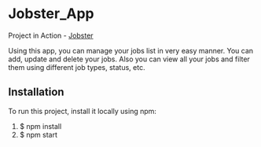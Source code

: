 # Jobster_App

Project in Action - [Jobster]()

Using this app, you can manage your jobs list in very easy manner. You can add, update and delete your jobs. Also you can view all your jobs and filter them using different job types, status, etc.

## Installation

To run this project, install it locally using npm:

1. $ npm install
2. $ npm start
